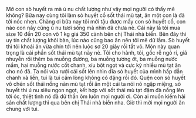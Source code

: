 Mở con sò huyết ra mà ú nu chất lượng như vậy mọi người có thấy mê không? Bữa nay cùng tôi làm sò huyết cồ sốt thái mù tạt, ăn một con là đã tới nóc nhen. Chàng ơi bữa nay tôi mới tậu được mấy con sò huyết cồ, con nào con nấy cũng ú nu tươi sống mà nhìn đã chưa nè. Cái này là tôi mua size 10 đến 20 con vô 1 kg giá 350 cành bên chị Thái nhà biển. Bên đây thì uy tín chất lượng khỏi bàn, lúc nào cũng bao ăn nên tôi mê dữ lắm. Sò huyết thì tôi khoái ăn vừa chín tới nên luộc sơ 20 giây rồi tắt vỏ. Món này quan trọng là cái phần sốt thái mù tạt này nè. Tôi cho hành, tỏi, gốc rễ ngò rí, giã nhuyễn rồi thêm ba muỗng đường, ba muỗng tương ớt, ba muỗng nước mắm, hai muỗng nước cốt chanh, xíu bột ngọt và cực kỳ nhiều mù tạt ăn cho nó đã. Ta nói vừa rưới cái sốt lên nhìn dĩa sò huyết của mình hấp dẫn chanh xả liền, tui là tui cầm lòng không có đặng rồi đó. Quện con sò huyết vô chén sốt thái nồng nàn mù tạt rồi ăn một cái ta nói nó ngập miệng, sò huyết thì ú nu siêu ngon ngọt, kết hợp với sốt thái mù tạt đậm đà nồng lên tới óc, thiệt tình nó đã dữ thần ôm luôn mọi người ơi. Còn ai muốn kiếm hải sản chất lượng thì qua bên chị Thái nhà biển nha. Giờ thì mời mọi người ăn chung với tui.